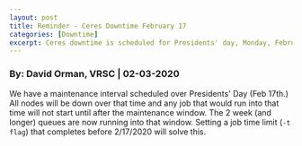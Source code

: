```yaml
---
layout: post
title: Reminder - Ceres Downtime February 17
categories: [Downtime]
excerpt: Ceres downtime is scheduled for Presidents' day, Monday, February 17th
---
```

### By: David Orman, VRSC  | 02-03-2020

We have a maintenance interval scheduled over Presidents' Day (Feb 17th.)
 All nodes will be down over that time and any job that would run into
 that time will not start until after the maintenance window.  The 2 week
 (and longer) queues are now running into that window. Setting a job time
 limit (`-t flag`) that completes before 2/17/2020 will solve this.
